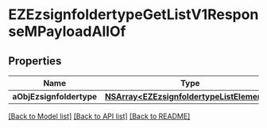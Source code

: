 # EZEzsignfoldertypeGetListV1ResponseMPayloadAllOf

## Properties
Name | Type | Description | Notes
------------ | ------------- | ------------- | -------------
**aObjEzsignfoldertype** | [**NSArray&lt;EZEzsignfoldertypeListElement&gt;***](EZEzsignfoldertypeListElement.md) |  | 

[[Back to Model list]](../README.md#documentation-for-models) [[Back to API list]](../README.md#documentation-for-api-endpoints) [[Back to README]](../README.md)



